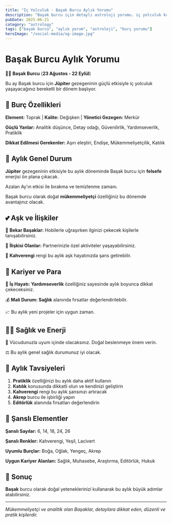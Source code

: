 ```yaml
---
title: "İç Yolculuk - Başak Burcu Aylık Yorumu"
description: "Başak burcu için detaylı astroloji yorumu. i̇ç yolculuk konusunda rehberlik."
pubDate: 2025-06-21
category: "astrology"
tags: ["başak burcu", "aylık yorum", "astroloji", "burç yorumu"]
heroImage: "/social-media/og-image.jpg"
---
```


# Başak Burcu Aylık Yorumu

👩‍🌾 **Başak Burcu** (**23 Ağustos - 22 Eylül**)

Bu ay Başak burcu için **Jüpiter** gezegeninin güçlü etkisiyle i̇ç yolculuk yaşayacağınız bereketli bir dönem başlıyor.

## 🌟 Burç Özellikleri

**Element:** Toprak | **Kalite:** Değişken | **Yönetici Gezegen:** Merkür

**Güçlü Yanlar:** Analitik düşünce, Detay odağı, Güvenilirlik, Yardımseverlik, Pratiklik

**Dikkat Edilmesi Gerekenler:** Aşırı eleştiri, Endişe, Mükemmeliyetçilik, Katılık

## 💫 Aylık Genel Durum

**Jüpiter** gezegeninin etkisiyle bu aylık döneminde Başak burcu için **felsefe** enerjisi ön plana çıkacak.

Azalan Ay'ın etkisi ile bırakma ve temizlenme zamanı.

Başak burcu olarak doğal **mükemmeliyetçi** özelliğiniz bu dönemde avantajınız olacak.

## 💕 Aşk ve İlişkiler

💖 **Bekar Başaklar:** Hobilerle uğraşırken ilginizi çekecek kişilerle tanışabilirsiniz.

💑 **İlişkisi Olanlar:** Partnerinizle özel aktiviteler yaşayabilirsiniz.

🌹 **Kahverengi** rengi bu aylık aşk hayatınızda şans getirebilir.

## 💼 Kariyer ve Para

🚀 **İş Hayatı:** **Yardımseverlik** özelliğiniz sayesinde aylık boyunca dikkat çekeceksiniz.

💰 **Mali Durum:** **Sağlık** alanında fırsatlar değerlendirilebilir.

📈 Bu aylık yeni projeler için uygun zaman.

## 🏃‍♀️ Sağlık ve Enerji

🌱 Vücudunuzla uyum içinde olacaksınız. Doğal beslenmeye önem verin.

⚖️ Bu aylık genel sağlık durumunuz iyi olacak.

## 🎯 Aylık Tavsiyeleri

1. **Pratiklik** özelliğinizi bu aylık daha aktif kullanın
2. **Katılık** konusunda dikkatli olun ve kendinizi geliştirin
3. **Kahverengi** rengi bu aylık şansınızı artıracak
4. **Akrep** burcu ile işbirliği yapın
5. **Editörlük** alanında fırsatları değerlendirin

## 🔮 Şanslı Elementler

**Şanslı Sayılar:** 6, 14, 18, 24, 26

**Şanslı Renkler:** Kahverengi, Yeşil, Lacivert

**Uyumlu Burçlar:** Boğa, Oğlak, Yengeç, Akrep

**Uygun Kariyer Alanları:** Sağlık, Muhasebe, Araştırma, Editörlük, Hukuk

## 💫 Sonuç

**Başak** burcu olarak doğal yeteneklerinizi kullanarak bu aylık büyük adımlar atabilirsiniz.

---

*Mükemmeliyetçi ve analitik olan Başaklar, detaylara dikkat eden, düzenli ve pratik kişilerdir.*
